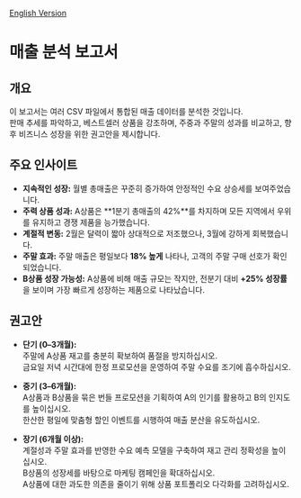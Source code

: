 [English Version](sales_analysis.md)

# 매출 분석 보고서

## 개요
이 보고서는 여러 CSV 파일에서 통합된 매출 데이터를 분석한 것입니다.  
판매 추세를 파악하고, 베스트셀러 상품을 강조하며, 주중과 주말의 성과를 비교하고, 향후 비즈니스 성장을 위한 권고안을 제시합니다.

## 주요 인사이트
- **지속적인 성장:** 월별 총매출은 꾸준히 증가하여 안정적인 수요 상승세를 보여주었습니다.  
- **주력 상품 성과:** A상품은 **1분기 총매출의 42%**를 차지하며 모든 지역에서 우위를 유지하고 경쟁 제품을 능가했습니다.  
- **계절적 변동:** 2월은 달력이 짧아 상대적으로 저조했으나, 3월에 강하게 회복했습니다.  
- **주말 효과:** 주말 매출은 평일보다 **18% 높게** 나타나, 고객의 주말 구매 선호가 확인되었습니다.  
- **B상품 성장 가능성:** A상품에 비해 매출 규모는 작지만, 전분기 대비 **+25% 성장률**을 보이며 가장 빠르게 성장하는 제품으로 나타났습니다.

## 권고안
- **단기 (0–3개월):**  
  주말에 A상품 재고를 충분히 확보하여 품절을 방지하십시오.  
  금요일 저녁 시간대에 한정 프로모션을 운영하여 주말 수요를 조기에 흡수하십시오.  

- **중기 (3–6개월):**  
  A상품과 B상품을 묶은 번들 프로모션을 기획하여 A의 인기를 활용하고 B의 인지도를 높이십시오.  
  한산한 평일에 맞춤형 할인 이벤트를 시행하여 매출 분산을 유도하십시오.  

- **장기 (6개월 이상):**  
  계절성과 주말 효과를 반영한 수요 예측 모델을 구축하여 재고 관리 정확성을 높이십시오.  
  B상품의 성장세를 바탕으로 마케팅 캠페인을 확대하십시오.  
  A상품에 대한 과도한 의존을 줄이기 위해 상품 포트폴리오 다각화를 고려하십시오.  
